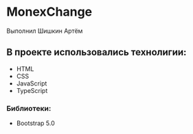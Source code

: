 # MonexChange
Выполнил Шишкин Артём
## В проекте использовались технолигии:
 - HTML
 - CSS
 - JavaScript
 - TypeScript
### Библиотеки:
  - Bootstrap 5.0
